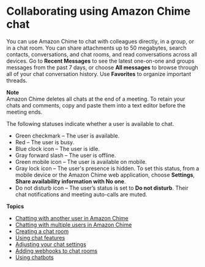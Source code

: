 # Collaborating using Amazon Chime chat<a name="chime-using-chat"></a>

You can use Amazon Chime to chat with colleagues directly, in a group, or in a chat room\. You can share attachments up to 50 megabytes, search contacts, conversations, and chat rooms, and read conversations across all devices\. Go to **Recent Messages** to see the latest one\-on\-one and groups messages from the past 7 days, or choose **All messages** to browse through all of your chat conversation history\. Use **Favorites** to organize important threads\.

**Note**  
Amazon Chime deletes all chats at the end of a meeting\. To retain your chats and comments, copy and paste them into a text editor before the meeting ends\.

The following statuses indicate whether a user is available to chat\.
+ Green checkmark – The user is available\.
+ Red – The user is busy\.
+ Blue clock icon – The user is idle\.
+ Gray forward slash – The user is offline\.
+ Green mobile icon – The user is available on mobile\.
+ Gray lock icon – The user's presence is hidden\. To set this status, from a mobile device or the Amazon Chime web application, choose **Settings**, **Share availability information with No one**\.
+ Do not disturb icon – The user’s status is set to **Do not disturb**\. Their chat notifications and meeting auto\-calls are muted\.

**Topics**
+ [Chatting with another user in Amazon Chime](direct-chat.md)
+ [Chatting with multiple users in Amazon Chime](group-chat.md)
+ [Creating a chat room](chime-chat-room.md)
+ [Using chat features](chat-features.md)
+ [Adjusting your chat settings](adjust-chat-settings.md)
+ [Adding webhooks to chat rooms](webhooks.md)
+ [Using chatbots](chat-bots.md)